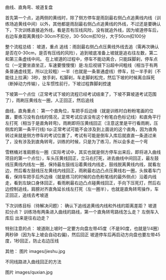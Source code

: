 
曲线、直角弯、坡道复盘

首先第一个点，追两侧的黄线时，除了侧方停车是雨刮最右侧凸点追黄线内线（训练场追黄线中间）以外，其他都是雨刮最右侧凸点追黄线的外线，不过还是要确认下，下次训练直接追外线，看是否有压线风险，没有就追外线，因为坡道停车后，右边车身距离黄线0-30cm不扣分，30-50cm扣10分，大于50cm扣100分

整个流程总结：
坡道，重点
追线：雨刮最右侧凸点压黄线外线去追（需再次确认是否在0-30cm，是否有压线的风险），追到坡底准备上坡就是追右往左数，第二和第三条虚线中间。
在上坡道的过程中，停车不能动离合，只能踩脚刹，停车点位（一定要坐直坐正，车速要慢慢慢）是:左后视镜下沿超中间粗线（相当于有两条普通虚线宽，所以比较粗）一半（也就是一条普通虚线）停车，拉一半手刹（不能往上拉满）3秒，放手刹，松脚刹，车走脚刹松完，然后下坡的时候离合踩死（断掉动力传输），让车惯性前行，下坡过程靠脚刹控速



下坡第一个点位（正常考试下坡的流程已经考试结束了，下坡不算坡道考试范围了），雨刷压黄线左一圈，人正回正，然后追线

曲线，直角重点：
第一个直角位，车把手后边缘（就是训练时白粉粉笔画的位置，要练习没有白线的情况，正常考试应该没有这个粉笔白色标记线）和直角平行左打死（相当于是直角转弯)，雨刷即将压黄线回正（注意这里是平行看雨刷，压侧库的第一条平行线)
tip:正常考试可能不会涉及到上面说的这个直角，因为直角转过来就是侧方停车的考试位置了，考试有可能是倒车入库后就直直一条道过来了，没有涉及到直角转弯，训练的时候，只是为了练习，所以会多走一个弯

雪糕桶对准肩膀左一圈（实际考试中，其实也就是侧方停车出来后，即将进入曲线项目的第一个点位），车头压黄线回正，立马右打死，进去曲线中间回正，最左鼓线压黄线内线左一圈，保持最左鼓线沿着黄线内线走，鼓线脱离黄线内线，就看左边，然后看左鼓线压左黄线内线回正，雨刷最右边凸点压黄线右一圈，头挨着车门看，保持车把手后外边缘（就是练习的时候的白色粉笔线的最外侧点）沿着内线走，看到左缺口身体回正，看雨刷最右边凸点碰黄线回正，手向下压死灯，然后右边控制追线，肩膀对齐直角延长线左打死（左一圈半），也就是直角转弯操作，车正回正，追线去考坡道

下次训练目标（待解决问题）：
确认下追线追黄线内线和外线的距离差距？
坡道扣分点？
训练场有两条进入曲线的路线，第一个直角转弯路线怎么走？
左倒车入库后 出来是往右边走？

特别注意的点：
坡道刚上坡时一定要方向盘左带45度（不是90度，也就是1/4圈）两秒钟（因为车上坡会自动右偏)，然后回正
坡道停车后再启动方向盘也要左带45度，1秒回正，防止右边压线

其他：
图片  images/jieshu.jpg

不同线路进入曲线回正的方法

图片 images/quxian.jpg